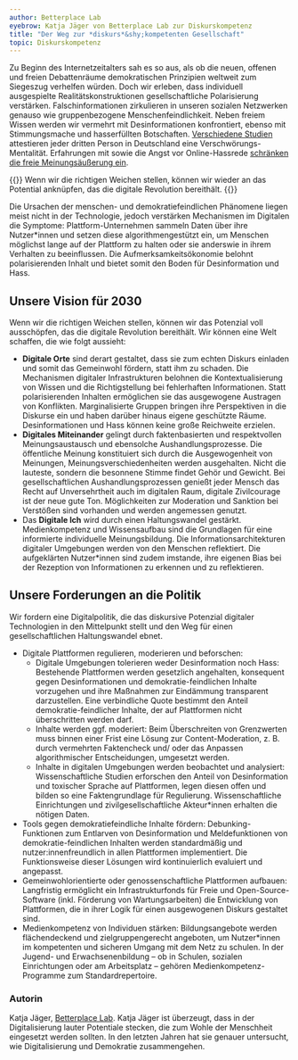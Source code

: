 ```yaml
---
author: Betterplace Lab
eyebrow: Katja Jäger von Betterplace Lab zur Diskurskompetenz
title: "Der Weg zur *diskurs*&shy;kompetenten Gesellschaft"
topic: Diskurskompetenz
---
```


Zu Beginn des Internetzeitalters sah es so aus, als ob die neuen, offenen und freien Debattenräume demokratischen Prinzipien weltweit zum Siegeszug verhelfen würden. Doch wir erleben, dass individuell ausgespielte Realitätskonstruktionen gesellschaftliche Polarisierung verstärken. Falschinformationen zirkulieren in unseren sozialen Netzwerken genauso wie gruppenbezogene Menschenfeindlichkeit. Neben freiem Wissen werden wir vermehrt mit Desinformationen konfrontiert, ebenso mit Stimmungsmache und hasserfüllten Botschaften. [Verschiedene Studien](https://www.isdglobal.org/wp-content/uploads/2021/05/Impfskepsis-und-Impfgegnerschaft-in-der-COVID-19-Pandemie-1.pdf) attestieren jeder dritten Person in Deutschland eine Verschwörungs-Mentalität. Erfahrungen mit sowie die Angst vor Online-Hassrede [schränken die freie Meinungsäußerung ein](https://www.das-nettz.de/publikationen/hass-im-netz-der-schleichende-angriff-auf-unsere-demokratie).

{{<pullquote>}}
Wenn wir die richtigen Weichen stellen, können wir wieder an das Potential anknüpfen, das die digitale Revolution bereithält.
{{</pullquote>}}

Die Ursachen der menschen- und demokratiefeindlichen Phänomene liegen meist nicht in der Technologie, jedoch verstärken Mechanismen im Digitalen die Symptome: Plattform-Unternehmen sammeln Daten über ihre Nutzer\*innen und setzen diese algorithmengestützt ein, um Menschen möglichst lange auf der Plattform zu halten oder sie anderswie in ihrem Verhalten zu beeinflussen. Die Aufmerksamkeitsökonomie belohnt polarisierenden Inhalt und bietet somit den Boden für Desinformation und Hass.

## Unsere Vision für 2030

Wenn wir die richtigen Weichen stellen, können wir das Potenzial voll ausschöpfen, das die digitale Revolution bereithält. Wir können eine Welt schaffen, die wie folgt aussieht:

- __Digitale Orte__ sind derart gestaltet, dass sie zum echten Diskurs einladen und somit das Gemeinwohl fördern, statt ihm zu schaden. Die Mechanismen digitaler Infrastrukturen belohnen die Kontextualisierung von Wissen und die Richtigstellung bei fehlerhaften Informationen. Statt polarisierenden Inhalten ermöglichen sie das ausgewogene Austragen von Konflikten. Marginalisierte Gruppen bringen ihre Perspektiven in die Diskurse ein und haben darüber hinaus eigene geschützte Räume. Desinformationen und Hass können keine große Reichweite erzielen.
- __Digitales Miteinander__ gelingt durch faktenbasierten und respektvollen Meinungsaustausch und ebensolche Aushandlungsprozesse. Die öffentliche Meinung konstituiert sich durch die Ausgewogenheit von Meinungen, Meinungsverschiedenheiten werden ausgehalten. Nicht die lauteste, sondern die besonnene Stimme findet Gehör und Gewicht. Bei gesellschaftlichen Aushandlungsprozessen genießt jeder Mensch das Recht auf Unversehrtheit auch im digitalen Raum, digitale Zivilcourage ist der neue gute Ton. Möglichkeiten zur Moderation und Sanktion bei Verstößen sind vorhanden und werden angemessen genutzt. 
- Das **Digitale Ich** wird durch einen Haltungswandel gestärkt. Medienkompetenz und Wissensaufbau sind die Grundlagen für eine informierte individuelle Meinungsbildung. Die Informationsarchitekturen digitaler Umgebungen werden von den Menschen reflektiert. Die aufgeklärten Nutzer\*innen sind zudem imstande, ihre eigenen Bias bei der Rezeption von Informationen zu erkennen und zu reflektieren. 

## Unsere Forderungen an die Politik

Wir fordern eine Digitalpolitik, die das diskursive Potenzial digitaler Technologien in den Mittelpunkt stellt und den Weg für einen gesellschaftlichen Haltungswandel ebnet.

- Digitale Plattformen regulieren, moderieren und beforschen:
    - Digitale Umgebungen tolerieren weder Desinformation noch Hass: Bestehende Plattformen werden gesetzlich angehalten, konsequent gegen Desinformationen und demokratie-feindlichen Inhalte vorzugehen und ihre Maßnahmen zur Eindämmung transparent darzustellen. Eine verbindliche Quote bestimmt den Anteil demokratie-feindlicher Inhalte, der auf Plattformen nicht überschritten werden darf. 
    - Inhalte werden ggf. moderiert: Beim Überschreiten von Grenzwerten muss binnen einer Frist eine Lösung zur Content-Moderation, z. B. durch vermehrten Faktencheck und/ oder das Anpassen algorithmischer Entscheidungen, umgesetzt werden. 
    - Inhalte in digitalen Umgebungen werden beobachtet und analysiert: Wissenschaftliche Studien erforschen den Anteil von Desinformation und toxischer Sprache auf Plattformen, legen diesen offen und bilden so eine Faktengrundlage für Regulierung. Wissenschaftliche Einrichtungen und zivilgesellschaftliche Akteur\*innen erhalten die nötigen Daten. 
- Tools gegen demokratiefeindliche Inhalte fördern: Debunking-Funktionen zum Entlarven von Desinformation und Meldefunktionen von demokratie-feindlichen Inhalten werden standardmäßig und nutzer:innenfreundlich in allen Plattformen implementiert. Die Funktionsweise dieser Lösungen wird kontinuierlich evaluiert und angepasst.
- Gemeinwohlorientierte oder genossenschaftliche Plattformen aufbauen: Langfristig ermöglicht ein Infrastrukturfonds für Freie und Open-Source-Software (inkl. Förderung von Wartungsarbeiten) die Entwicklung von Plattformen, die in ihrer Logik für einen ausgewogenen Diskurs gestaltet sind.
- Medienkompetenz von Individuen stärken: Bildungsangebote werden flächendeckend und zielgruppengerecht angeboten, um Nutzer\*innen im kompetenten und sicheren Umgang mit dem Netz zu schulen. In der Jugend- und Erwachsenenbildung – ob in Schulen, sozialen Einrichtungen oder am Arbeitsplatz – gehören Medienkompetenz-Programme zum Standardrepertoire.

### Autorin

Katja Jäger, [Betterplace Lab](https://www.betterplace-lab.org/). Katja Jäger ist überzeugt, dass in der Digitalisierung lauter Potentiale stecken, die zum Wohle der Menschheit eingesetzt werden sollten. In den letzten Jahren hat sie genauer untersucht, wie Digitalisierung und Demokratie zusammengehen.
